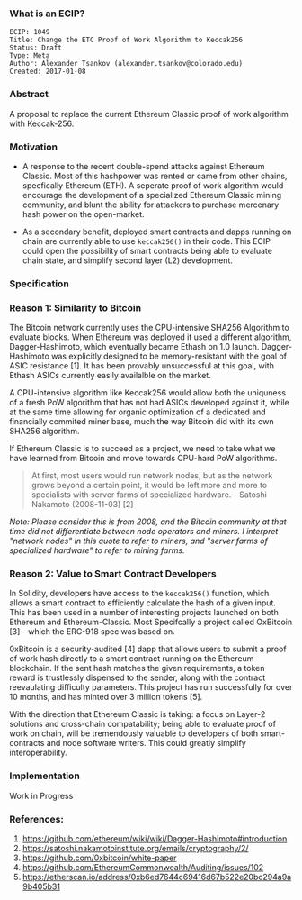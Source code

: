 ### What is an ECIP?

    ECIP: 1049
    Title: Change the ETC Proof of Work Algorithm to Keccak256
    Status: Draft
    Type: Meta
    Author: Alexander Tsankov (alexander.tsankov@colorado.edu)
    Created: 2017-01-08

### Abstract
A proposal to replace the current Ethereum Classic proof of work algorithm with Keccak-256.

### Motivation
* A response to the recent double-spend attacks against Ethereum Classic. Most of this hashpower was rented or came from other chains, specfically Ethereum (ETH). A seperate proof of work algorithm would encourage the development of a specialized Ethereum Classic mining community, and blunt the ability for attackers to purchase mercenary hash power on the open-market. 

* As a secondary benefit, deployed smart contracts and dapps running on chain are currently able to use `keccak256()` in their code. This ECIP could open the possibility of smart contracts being able to evaluate chain state, and simplify second layer (L2) development.

### Specification

### Reason 1: Similarity to Bitcoin
The Bitcoin network currently uses the CPU-intensive SHA256 Algorithm to evaluate blocks. When Ethereum was deployed it used a different algorithm, Dagger-Hashimoto, which eventually became Ethash on 1.0 launch. Dagger-Hashimoto was explicitly designed to be memory-resistant with the goal of ASIC resistance [1]. It has been provably unsuccessful at this goal, with Ethash ASICs currently easily availalble on the market.

A CPU-intensive algorithm like Keccak256 would allow both the uniquness of a fresh PoW algorithm that has not had ASICs developed against it, while at the same time allowing for organic optimization of a dedicated and financially commited miner base, much the way Bitcoin did with its own SHA256 algorithm.

If Ethereum Classic is to succeed as a project, we need to take what we have learned from Bitcoin and move towards CPU-hard PoW algorithms.

> At first, most users would run network nodes, but as the network grows beyond a certain point, it would be left more and more to specialists with server farms of specialized hardware. - Satoshi Nakamoto (2008-11-03) [2]

*Note: Please consider this is from 2008, and the Bitcoin community at that time did not differentiate between node operators and miners. I interpret "network nodes" in this quote to refer to miners, and "server farms of specialized hardware" to refer to mining farms.*


### Reason 2: Value to Smart Contract Developers
In Solidity, developers have access to the `keccak256()` function, which allows a smart contract to efficiently calculate the hash of a given input. This has been used in a number of interesting projects launched on both Ethereum and Ethereum-Classic. Most Specifcally a project called OxBitcoin [3] - which the ERC-918 spec was based on.

0xBitcoin is a security-audited [4] dapp that allows users to submit a proof of work hash directly to a smart contract running on the Ethereum blockchain. If the sent hash matches the given requirements, a token reward is trustlessly dispensed to the sender, along with the contract reevaulating difficulty parameters. This project has run successfully for over 10 months, and has minted over 3 million tokens [5].

With the direction that Ethereum Classic is taking: a focus on Layer-2 solutions and cross-chain compatability; being able to evaluate proof of work on chain, will be tremendously valuable to developers of both smart-contracts and node software writers. This could greatly simplify interoperability. 

### Implementation

Work in Progress


### References: 

1. https://github.com/ethereum/wiki/wiki/Dagger-Hashimoto#introduction
1. https://satoshi.nakamotoinstitute.org/emails/cryptography/2/
1. https://github.com/0xbitcoin/white-paper
1. https://github.com/EthereumCommonwealth/Auditing/issues/102
1. https://etherscan.io/address/0xb6ed7644c69416d67b522e20bc294a9a9b405b31
